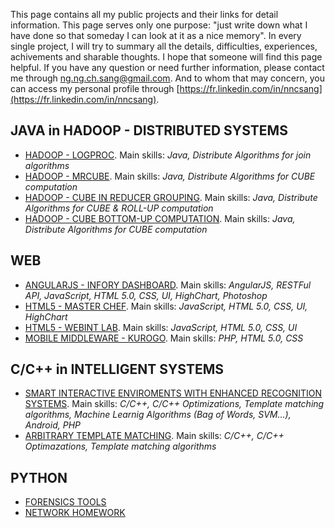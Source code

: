 This page contains all my public projects and their links for detail information. This page serves only one purpose: "just write down what I have done so that someday I can look at it as a nice memory". In every single project, I will try to summary all the details, difficulties, experiences, achivements and sharable thoughts. I hope that someone will find this page helpful. If you have any question or need further information, please contact me through [ng.ng.ch.sang@gmail.com](mailto:ng.ng.ch.sang@gmail.com). And to whom that may concern, you can access my personal profile through [https://fr.linkedin.com/in/nncsang](https://fr.linkedin.com/in/nncsang).

JAVA in HADOOP - DISTRIBUTED SYSTEMS
-----------------
- [HADOOP - LOGPROC](http://nncsang.github.io/Hadoop-LogProc/). Main skills: _Java, Distribute Algorithms for join algorithms_
- [HADOOP - MRCUBE](http://nncsang.github.io/Hadoop-Cube-MRCube/). Main skills: _Java, Distribute Algorithms for CUBE computation_
- [HADOOP - CUBE IN REDUCER GROUPING](http://nncsang.github.io/Hadoop-Cube-In-Reducer-Grouping/). Main skills: _Java, Distribute Algorithms for CUBE & ROLL-UP computation_
- [HADOOP - CUBE BOTTOM-UP COMPUTATION](http://nncsang.github.io/BUC/). Main skills: _Java, Distribute Algorithms for CUBE computation_

WEB
-----------------
- [ANGULARJS - INFORY DASHBOARD](http://nncsang.github.io/Infory-Dashboard/). Main skills: _AngularJS, RESTFul API, JavaScript, HTML 5.0, CSS, UI, HighChart, Photoshop_
- [HTML5 - MASTER CHEF](http://nncsang.github.io/MasterChef/). Main skills: _JavaScript, HTML 5.0, CSS, UI, HighChart_
- [HTML5 - WEBINT LAB](http://nncsang.github.io/Web-HTML5-Lab/). Main skills: _JavaScript, HTML 5.0, CSS, UI_
- [MOBILE MIDDLEWARE - KUROGO](http://nncsang.github.io/Kurogo/). Main skills: _PHP, HTML 5.0, CSS_

C/C++ in INTELLIGENT SYSTEMS 
-----------------
- [SMART INTERACTIVE ENVIROMENTS WITH ENHANCED RECOGNITION SYSTEMS](http://nncsang.github.io/Smart-Interactive-Enviroments-with-Enhanced-Recogniztion-Systems/). Main skills: _C/C++, C/C++ Optimizations, Template matching algorithms, Machine Learnig Algorithms (Bag of Words, SVM...), Android, PHP_
- [ARBITRARY TEMPLATE MATCHING](http://nncsang.github.io/RASTM). Main skills: _C/C++, C/C++ Optimazations, Template matching algorithms_

PYTHON
-----------------
- [FORENSICS TOOLS](http://nncsang.github.io/Forensics-Tools/)
- [NETWORK HOMEWORK](http://nncsang.github.io/Network-Homework/)



